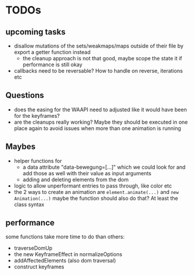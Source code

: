 # TODOs

## upcoming tasks

- disallow mutations of the sets/weakmaps/maps outside of their file by export a getter function instead
  - the cleanup approach is not that good, maybe scope the state it if performance is still okay
- callbacks need to be reversable? How to handle on reverse, iterations etc

## Questions

- does the easing for the WAAPI need to adjusted like it would have been for the keyframes?
- are the cleanups really working? Maybe they should be executed in one place again to avoid issues when more than one animation is running

## Maybes

- helper functions for
  - a data attribute "data-bewegung=[...]" which we could look for and add those as well with their value as input arguments
  - adding and deleting elements from the dom
- logic to allow unperformant entries to pass through, like color etc
- the 2 ways to create an animation are `element.animate(...)` and `new Animation(...)` maybe the function should also do that? At least the class syntax

## performance

some functions take more time to do than others:

- traverseDomUp
- the new KeyframeEffect in normalizeOptions
- addAffectedElements (also dom traversal)
- construct keyframes
